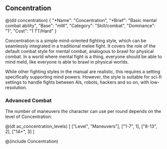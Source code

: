 ## Concentration

@(dd concentration)
{ 
  "*Name": "Concentration",
  "*Brief": "Basic mental combat ability",
  "Base": "mW",
  "Category": "Skill/combat",
  "Dominance": "1",
  "Cost": "1 TT/Hard"
}

Concentration is a simple mind-oriented fighting style, which can be seamlessly
integrated in a traditional melee fight. It covers the role of the default
combat style for mental combat, analogous to brawl for physical combat. In a
world where mental fight is a thing, everyone should be able to mind meld, like
everyone is able to brawl in physical worlds.

While other fighting styles in the manual are realistic, this requires a setting
specifically supporting mind powers. However, the style is suitable for sci-fi
settings to handle fights between AIs, robots, hackers and so on, with
low-resolution.

### Advanced Combat

The number of maneuvers the character can use per round depends on the level
of Concentration:

@(dt ac_concentration_levels)
[
   ["Level", "Maneuvers"],
   ["1-7", 1],
   ["8-13", 2],
   ["14+", 3]
]

@(include Concentration)
